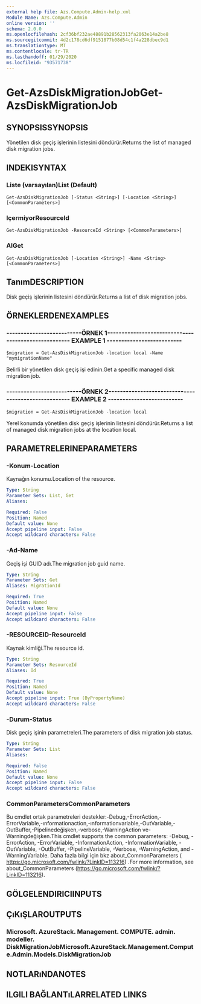 ```yaml
---
external help file: Azs.Compute.Admin-help.xml
Module Name: Azs.Compute.Admin
online version: ''
schema: 2.0.0
ms.openlocfilehash: 2cf36bf232ae48891b28562313fa2063e14a2be8
ms.sourcegitcommit: 4d2c178cd6df9151877b08d54c1f4a228dbec9d1
ms.translationtype: MT
ms.contentlocale: tr-TR
ms.lasthandoff: 01/29/2020
ms.locfileid: "93571738"
---
```

# <span data-ttu-id="6dfa6-101">Get-AzsDiskMigrationJob</span><span class="sxs-lookup"><span data-stu-id="6dfa6-101">Get-AzsDiskMigrationJob</span></span>

## <span data-ttu-id="6dfa6-102">SYNOPSIS</span><span class="sxs-lookup"><span data-stu-id="6dfa6-102">SYNOPSIS</span></span>
<span data-ttu-id="6dfa6-103">Yönetilen disk geçiş işlerinin listesini döndürür.</span><span class="sxs-lookup"><span data-stu-id="6dfa6-103">Returns the list of managed disk migration jobs.</span></span>

## <span data-ttu-id="6dfa6-104">INDEKI</span><span class="sxs-lookup"><span data-stu-id="6dfa6-104">SYNTAX</span></span>

### <span data-ttu-id="6dfa6-105">Liste (varsayılan)</span><span class="sxs-lookup"><span data-stu-id="6dfa6-105">List (Default)</span></span>
```
Get-AzsDiskMigrationJob [-Status <String>] [-Location <String>] [<CommonParameters>]
```

### <span data-ttu-id="6dfa6-106">Içermiyor</span><span class="sxs-lookup"><span data-stu-id="6dfa6-106">ResourceId</span></span>
```
Get-AzsDiskMigrationJob -ResourceId <String> [<CommonParameters>]
```

### <span data-ttu-id="6dfa6-107">Al</span><span class="sxs-lookup"><span data-stu-id="6dfa6-107">Get</span></span>
```
Get-AzsDiskMigrationJob [-Location <String>] -Name <String> [<CommonParameters>]
```

## <span data-ttu-id="6dfa6-108">Tanım</span><span class="sxs-lookup"><span data-stu-id="6dfa6-108">DESCRIPTION</span></span>
<span data-ttu-id="6dfa6-109">Disk geçiş işlerinin listesini döndürür.</span><span class="sxs-lookup"><span data-stu-id="6dfa6-109">Returns a list of disk migration jobs.</span></span>

## <span data-ttu-id="6dfa6-110">ÖRNEKLERDEN</span><span class="sxs-lookup"><span data-stu-id="6dfa6-110">EXAMPLES</span></span>

### <span data-ttu-id="6dfa6-111">--------------------------ÖRNEK 1--------------------------</span><span class="sxs-lookup"><span data-stu-id="6dfa6-111">-------------------------- EXAMPLE 1 --------------------------</span></span>
```
$migration = Get-AzsDiskMigrationJob -location local -Name "mymigrationName"
```

<span data-ttu-id="6dfa6-112">Belirli bir yönetilen disk geçiş işi edinin.</span><span class="sxs-lookup"><span data-stu-id="6dfa6-112">Get a specific managed disk migration job.</span></span>

### <span data-ttu-id="6dfa6-113">--------------------------ÖRNEK 2--------------------------</span><span class="sxs-lookup"><span data-stu-id="6dfa6-113">-------------------------- EXAMPLE 2 --------------------------</span></span>
```
$migration = Get-AzsDiskMigrationJob -location local
```

<span data-ttu-id="6dfa6-114">Yerel konumda yönetilen disk geçiş işlerinin listesini döndürür.</span><span class="sxs-lookup"><span data-stu-id="6dfa6-114">Returns a list of managed disk migration jobs at the location local.</span></span>

## <span data-ttu-id="6dfa6-115">PARAMETRELERINE</span><span class="sxs-lookup"><span data-stu-id="6dfa6-115">PARAMETERS</span></span>

### <span data-ttu-id="6dfa6-116">-Konum</span><span class="sxs-lookup"><span data-stu-id="6dfa6-116">-Location</span></span>
<span data-ttu-id="6dfa6-117">Kaynağın konumu.</span><span class="sxs-lookup"><span data-stu-id="6dfa6-117">Location of the resource.</span></span>

```yaml
Type: String
Parameter Sets: List, Get
Aliases: 

Required: False
Position: Named
Default value: None
Accept pipeline input: False
Accept wildcard characters: False
```

### <span data-ttu-id="6dfa6-118">-Ad</span><span class="sxs-lookup"><span data-stu-id="6dfa6-118">-Name</span></span>
<span data-ttu-id="6dfa6-119">Geçiş işi GUID adı.</span><span class="sxs-lookup"><span data-stu-id="6dfa6-119">The migration job guid name.</span></span>

```yaml
Type: String
Parameter Sets: Get
Aliases: MigrationId

Required: True
Position: Named
Default value: None
Accept pipeline input: False
Accept wildcard characters: False
```

### <span data-ttu-id="6dfa6-120">-RESOURCEID</span><span class="sxs-lookup"><span data-stu-id="6dfa6-120">-ResourceId</span></span>
<span data-ttu-id="6dfa6-121">Kaynak kimliği.</span><span class="sxs-lookup"><span data-stu-id="6dfa6-121">The resource id.</span></span>

```yaml
Type: String
Parameter Sets: ResourceId
Aliases: Id

Required: True
Position: Named
Default value: None
Accept pipeline input: True (ByPropertyName)
Accept wildcard characters: False
```

### <span data-ttu-id="6dfa6-122">-Durum</span><span class="sxs-lookup"><span data-stu-id="6dfa6-122">-Status</span></span>
<span data-ttu-id="6dfa6-123">Disk geçiş işinin parametreleri.</span><span class="sxs-lookup"><span data-stu-id="6dfa6-123">The parameters of disk migration job status.</span></span>

```yaml
Type: String
Parameter Sets: List
Aliases: 

Required: False
Position: Named
Default value: None
Accept pipeline input: False
Accept wildcard characters: False
```

### <span data-ttu-id="6dfa6-124">CommonParameters</span><span class="sxs-lookup"><span data-stu-id="6dfa6-124">CommonParameters</span></span>
<span data-ttu-id="6dfa6-125">Bu cmdlet ortak parametreleri destekler:-Debug,-ErrorAction,-ErrorVariable,-ınformationaction,-ınformationvariable,-OutVariable,-OutBuffer,-Pipelinedeğişken,-verbose,-WarningAction ve-Warningdeğişken.</span><span class="sxs-lookup"><span data-stu-id="6dfa6-125">This cmdlet supports the common parameters: -Debug, -ErrorAction, -ErrorVariable, -InformationAction, -InformationVariable, -OutVariable, -OutBuffer, -PipelineVariable, -Verbose, -WarningAction, and -WarningVariable.</span></span> <span data-ttu-id="6dfa6-126">Daha fazla bilgi için bkz about_CommonParameters ( https://go.microsoft.com/fwlink/?LinkID=113216) .</span><span class="sxs-lookup"><span data-stu-id="6dfa6-126">For more information, see about_CommonParameters (https://go.microsoft.com/fwlink/?LinkID=113216).</span></span>

## <span data-ttu-id="6dfa6-127">GÖLGELENDIRICI</span><span class="sxs-lookup"><span data-stu-id="6dfa6-127">INPUTS</span></span>

## <span data-ttu-id="6dfa6-128">ÇıKıŞLAR</span><span class="sxs-lookup"><span data-stu-id="6dfa6-128">OUTPUTS</span></span>

### <span data-ttu-id="6dfa6-129">Microsoft. AzureStack. Management. COMPUTE. admin. modeller. DiskMigrationJob</span><span class="sxs-lookup"><span data-stu-id="6dfa6-129">Microsoft.AzureStack.Management.Compute.Admin.Models.DiskMigrationJob</span></span>

## <span data-ttu-id="6dfa6-130">NOTLARıNDA</span><span class="sxs-lookup"><span data-stu-id="6dfa6-130">NOTES</span></span>

## <span data-ttu-id="6dfa6-131">ILGILI BAĞLANTıLAR</span><span class="sxs-lookup"><span data-stu-id="6dfa6-131">RELATED LINKS</span></span>

